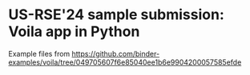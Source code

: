 # US-RSE'24 sample submission: Voila app in Python

Example files from https://github.com/binder-examples/voila/tree/049705607f6e85040ee1b6e9904200057585efde
